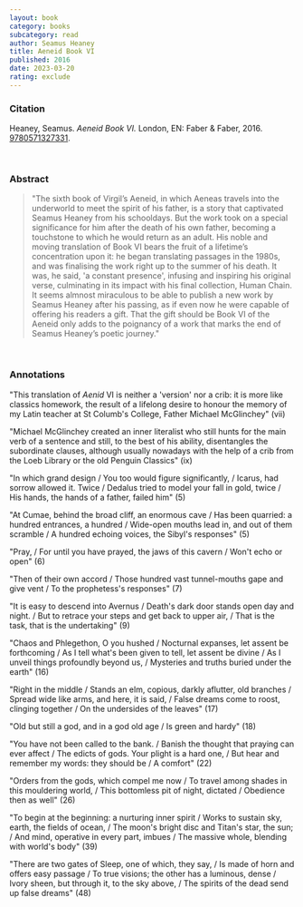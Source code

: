 ```yaml
---
layout: book
category: books
subcategory: read
author: Seamus Heaney
title: Aeneid Book VI
published: 2016
date: 2023-03-20
rating: exclude
---
```


### Citation

Heaney, Seamus. *Aeneid Book VI.* London, EN: Faber & Faber, 2016. [9780571327331](https://www.faber.co.uk/product/9780571327331-aeneid-book-vi/).

<br>

### Abstract

> "The sixth book of Virgil’s Aeneid, in which Aeneas travels into the underworld to meet the spirit of his father, is a story that captivated Seamus Heaney from his schooldays. But the work took on a special significance for him after the death of his own father, becoming a touchstone to which he would return as an adult. His noble and moving translation of Book VI bears the fruit of a lifetime’s concentration upon it: he began translating passages in the 1980s, and was finalising the work right up to the summer of his death. It was, he said, 'a constant presence', infusing and inspiring his original verse, culminating in its impact with his final collection, Human Chain. It seems almnost miraculous to be able to publish a new work by Seamus Heaney after his passing, as if even now he were capable of offering his readers a gift. That the gift should be Book VI of the Aeneid only adds to the poignancy of a work that marks the end of Seamus Heaney’s poetic journey."

<br>

### Annotations

"This translation of *Aenid* VI is neither a 'version' nor a crib: it is more like classics homework, the result of a lifelong desire to honour the memory of my Latin teacher at St Columb's College, Father Michael McGlinchey" (vii)

"Michael McGlinchey created an inner literalist who still hunts for the main verb of a sentence and still, to the best of his ability, disentangles the subordinate clauses, although usually nowadays with the help of a crib from the Loeb Library or the old Penguin Classics" (ix)

"In which grand design / You too would figure significantly, / Icarus, had sorrow allowed it. Twice / Dedalus tried to model your fall in gold, twice / His hands, the hands of a father, failed him" (5)

"At Cumae, behind the broad cliff, an enormous cave / Has been quarried: a hundred entrances, a hundred / Wide-open mouths lead in, and out of them scramble / A hundred echoing voices, the Sibyl's responses" (5)

"Pray, / For until you have prayed, the jaws of this cavern / Won't echo or open" (6)

"Then of their own accord / Those hundred vast tunnel-mouths gape and give vent / To the prophetess's responses" (7)

"It is easy to descend into Avernus / Death's dark door stands open day and night. / But to retrace your steps and get back to upper air, / That is the task, that is the undertaking" (9)

"Chaos and Phlegethon, O you hushed / Nocturnal expanses, let assent be forthcoming / As I tell what's been given to tell, let assent be divine / As I unveil things profoundly beyond us, / Mysteries and truths buried under the earth" (16)

"Right in the middle / Stands an elm, copious, darkly aflutter, old branches / Spread wide like arms, and here, it is said, / False dreams come to roost, clinging together / On the undersides of the leaves" (17)

"Old but still a god, and in a god old age / Is green and hardy" (18)

"You have not been called to the bank. / Banish the thought that praying can ever affect / The edicts of gods. Your plight is a hard one, / But hear and remember my words: they should be / A comfort" (22)

"Orders from the gods, which compel me now / To travel among shades in this mouldering world, / This bottomless pit of night, dictated / Obedience then as well" (26)

"To begin at the beginning: a nurturing inner spirit / Works to sustain sky, earth, the fields of ocean, / The moon's bright disc and Titan's star, the sun; / And mind, operative in every part, imbues / The massive whole, blending with world's body" (39)

"There are two gates of Sleep, one of which, they say, / Is made of horn and offers easy passage / To true visions; the other has a luminous, dense / Ivory sheen, but through it, to the sky above, / The spirits of the dead send up false dreams" (48)
